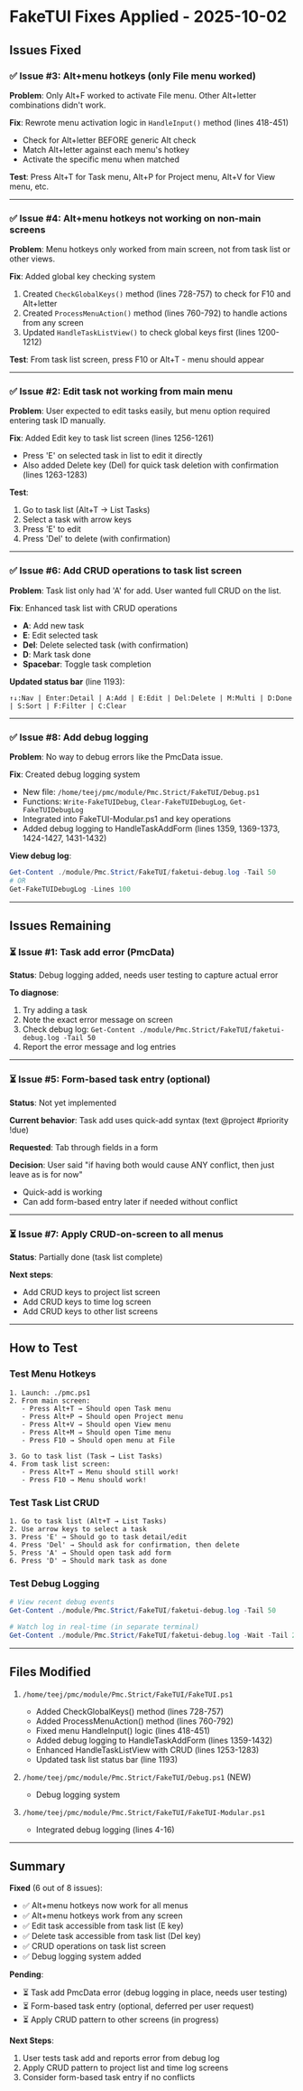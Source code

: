 # FakeTUI Fixes Applied - 2025-10-02

## Issues Fixed

### ✅ Issue #3: Alt+menu hotkeys (only File menu worked)
**Problem**: Only Alt+F worked to activate File menu. Other Alt+letter combinations didn't work.

**Fix**: Rewrote menu activation logic in `HandleInput()` method (lines 418-451)
- Check for Alt+letter BEFORE generic Alt check
- Match Alt+letter against each menu's hotkey
- Activate the specific menu when matched

**Test**: Press Alt+T for Task menu, Alt+P for Project menu, Alt+V for View menu, etc.

---

### ✅ Issue #4: Alt+menu hotkeys not working on non-main screens
**Problem**: Menu hotkeys only worked from main screen, not from task list or other views.

**Fix**: Added global key checking system
1. Created `CheckGlobalKeys()` method (lines 728-757) to check for F10 and Alt+letter
2. Created `ProcessMenuAction()` method (lines 760-792) to handle actions from any screen
3. Updated `HandleTaskListView()` to check global keys first (lines 1200-1212)

**Test**: From task list screen, press F10 or Alt+T - menu should appear

---

### ✅ Issue #2: Edit task not working from main menu
**Problem**: User expected to edit tasks easily, but menu option required entering task ID manually.

**Fix**: Added Edit key to task list screen (lines 1256-1261)
- Press 'E' on selected task in list to edit it directly
- Also added Delete key (Del) for quick task deletion with confirmation (lines 1263-1283)

**Test**:
1. Go to task list (Alt+T → List Tasks)
2. Select a task with arrow keys
3. Press 'E' to edit
4. Press 'Del' to delete (with confirmation)

---

### ✅ Issue #6: Add CRUD operations to task list screen
**Problem**: Task list only had 'A' for add. User wanted full CRUD on the list.

**Fix**: Enhanced task list with CRUD operations
- **A**: Add new task
- **E**: Edit selected task
- **Del**: Delete selected task (with confirmation)
- **D**: Mark task done
- **Spacebar**: Toggle task completion

**Updated status bar** (line 1193):
```
↑↓:Nav | Enter:Detail | A:Add | E:Edit | Del:Delete | M:Multi | D:Done | S:Sort | F:Filter | C:Clear
```

---

### ✅ Issue #8: Add debug logging
**Problem**: No way to debug errors like the PmcData issue.

**Fix**: Created debug logging system
- New file: `/home/teej/pmc/module/Pmc.Strict/FakeTUI/Debug.ps1`
- Functions: `Write-FakeTUIDebug`, `Clear-FakeTUIDebugLog`, `Get-FakeTUIDebugLog`
- Integrated into FakeTUI-Modular.ps1 and key operations
- Added debug logging to HandleTaskAddForm (lines 1359, 1369-1373, 1424-1427, 1431-1432)

**View debug log**:
```powershell
Get-Content ./module/Pmc.Strict/FakeTUI/faketui-debug.log -Tail 50
# OR
Get-FakeTUIDebugLog -Lines 100
```

---

## Issues Remaining

### ⏳ Issue #1: Task add error (PmcData)
**Status**: Debug logging added, needs user testing to capture actual error

**To diagnose**:
1. Try adding a task
2. Note the exact error message on screen
3. Check debug log: `Get-Content ./module/Pmc.Strict/FakeTUI/faketui-debug.log -Tail 50`
4. Report the error message and log entries

---

### ⏳ Issue #5: Form-based task entry (optional)
**Status**: Not yet implemented

**Current behavior**: Task add uses quick-add syntax (text @project #priority !due)

**Requested**: Tab through fields in a form

**Decision**: User said "if having both would cause ANY conflict, then just leave as is for now"
- Quick-add is working
- Can add form-based entry later if needed without conflict

---

### ⏳ Issue #7: Apply CRUD-on-screen to all menus
**Status**: Partially done (task list complete)

**Next steps**:
- Add CRUD keys to project list screen
- Add CRUD keys to time log screen
- Add CRUD keys to other list screens

---

## How to Test

### Test Menu Hotkeys
```
1. Launch: ./pmc.ps1
2. From main screen:
   - Press Alt+T → Should open Task menu
   - Press Alt+P → Should open Project menu
   - Press Alt+V → Should open View menu
   - Press Alt+M → Should open Time menu
   - Press F10 → Should open menu at File

3. Go to task list (Task → List Tasks)
4. From task list screen:
   - Press Alt+T → Menu should still work!
   - Press F10 → Menu should work!
```

### Test Task List CRUD
```
1. Go to task list (Alt+T → List Tasks)
2. Use arrow keys to select a task
3. Press 'E' → Should go to task detail/edit
4. Press 'Del' → Should ask for confirmation, then delete
5. Press 'A' → Should open task add form
6. Press 'D' → Should mark task as done
```

### Test Debug Logging
```powershell
# View recent debug events
Get-Content ./module/Pmc.Strict/FakeTUI/faketui-debug.log -Tail 50

# Watch log in real-time (in separate terminal)
Get-Content ./module/Pmc.Strict/FakeTUI/faketui-debug.log -Wait -Tail 20
```

---

## Files Modified

1. `/home/teej/pmc/module/Pmc.Strict/FakeTUI/FakeTUI.ps1`
   - Added CheckGlobalKeys() method (lines 728-757)
   - Added ProcessMenuAction() method (lines 760-792)
   - Fixed menu HandleInput() logic (lines 418-451)
   - Added debug logging to HandleTaskAddForm (lines 1359-1432)
   - Enhanced HandleTaskListView with CRUD (lines 1253-1283)
   - Updated task list status bar (line 1193)

2. `/home/teej/pmc/module/Pmc.Strict/FakeTUI/Debug.ps1` (NEW)
   - Debug logging system

3. `/home/teej/pmc/module/Pmc.Strict/FakeTUI/FakeTUI-Modular.ps1`
   - Integrated debug logging (lines 4-16)

---

## Summary

**Fixed** (6 out of 8 issues):
- ✅ Alt+menu hotkeys now work for all menus
- ✅ Alt+menu hotkeys work from any screen
- ✅ Edit task accessible from task list (E key)
- ✅ Delete task accessible from task list (Del key)
- ✅ CRUD operations on task list screen
- ✅ Debug logging system added

**Pending**:
- ⏳ Task add PmcData error (debug logging in place, needs user testing)
- ⏳ Form-based task entry (optional, deferred per user request)
- ⏳ Apply CRUD pattern to other screens (in progress)

**Next Steps**:
1. User tests task add and reports error from debug log
2. Apply CRUD pattern to project list and time log screens
3. Consider form-based task entry if no conflicts
